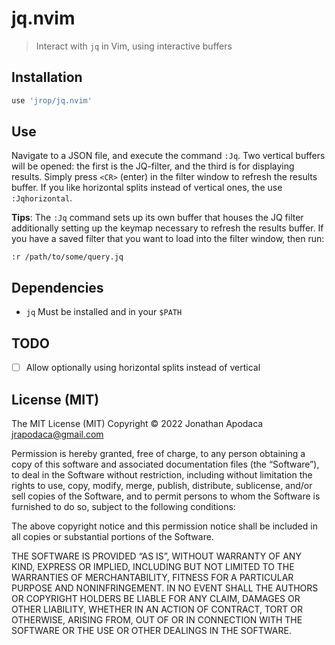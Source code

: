 # jq.nvim

> Interact with `jq` in Vim, using interactive buffers

## Installation

```lua
use 'jrop/jq.nvim'
```

## Use

Navigate to a JSON file, and execute the command `:Jq`. Two vertical buffers
will be opened: the first is the JQ-filter, and the third is for displaying
results. Simply press `<CR>` (enter) in the filter window to refresh the results
buffer. If you like horizontal splits instead of vertical ones, the use
`:Jqhorizontal`.

**Tips**: The `:Jq` command sets up its own buffer that houses the JQ filter
additionally setting up the keymap necessary to refresh the results buffer. If
you have a saved filter that you want to load into the filter window, then run:

```
:r /path/to/some/query.jq
```

## Dependencies

- `jq` Must be installed and in your `$PATH`

## TODO

- [ ] Allow optionally using horizontal splits instead of vertical

## License (MIT)

The MIT License (MIT)
Copyright © 2022 Jonathan Apodaca <jrapodaca@gmail.com>

Permission is hereby granted, free of charge, to any person obtaining a copy of
this software and associated documentation files (the “Software”), to deal in
the Software without restriction, including without limitation the rights to
use, copy, modify, merge, publish, distribute, sublicense, and/or sell copies of
the Software, and to permit persons to whom the Software is furnished to do so,
subject to the following conditions:

The above copyright notice and this permission notice shall be included in all
copies or substantial portions of the Software.

THE SOFTWARE IS PROVIDED “AS IS”, WITHOUT WARRANTY OF ANY KIND, EXPRESS OR
IMPLIED, INCLUDING BUT NOT LIMITED TO THE WARRANTIES OF MERCHANTABILITY, FITNESS
FOR A PARTICULAR PURPOSE AND NONINFRINGEMENT. IN NO EVENT SHALL THE AUTHORS OR
COPYRIGHT HOLDERS BE LIABLE FOR ANY CLAIM, DAMAGES OR OTHER LIABILITY, WHETHER
IN AN ACTION OF CONTRACT, TORT OR OTHERWISE, ARISING FROM, OUT OF OR IN
CONNECTION WITH THE SOFTWARE OR THE USE OR OTHER DEALINGS IN THE SOFTWARE.
